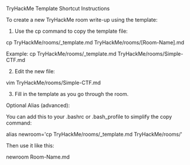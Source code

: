 TryHackMe Template Shortcut Instructions

To create a new TryHackMe room write-up using the template:

1. Use the cp command to copy the template file:

cp TryHackMe/rooms/_template.md TryHackMe/rooms/[Room-Name].md

Example:
cp TryHackMe/rooms/_template.md TryHackMe/rooms/Simple-CTF.md

2. Edit the new file:

vim TryHackMe/rooms/Simple-CTF.md

3. Fill in the template as you go through the room.

Optional Alias (advanced):

You can add this to your .bashrc or .bash_profile to simplify the copy command:

alias newroom='cp TryHackMe/rooms/_template.md TryHackMe/rooms/'

Then use it like this:

newroom Room-Name.md

